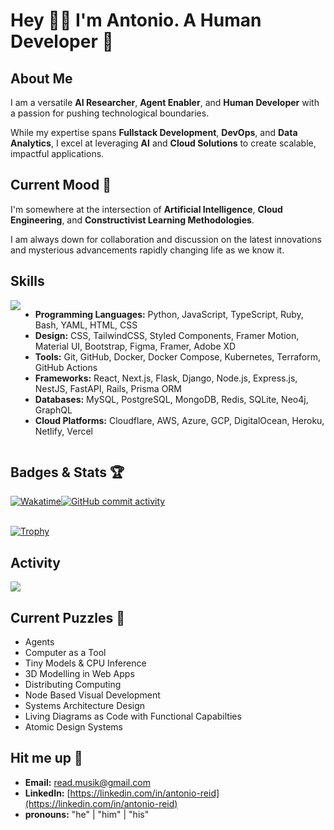 # **Hey 👋🏾 I'm Antonio. A Human Developer 🤩**

## About Me

I am a versatile **AI Researcher**, **Agent Enabler**, and **Human Developer** with a passion for pushing technological boundaries.

While my expertise spans **Fullstack Development**, **DevOps**, and **Data Analytics**, I excel at leveraging **AI** and **Cloud Solutions** to create scalable, impactful applications.

## Current Mood 🤔

I'm somewhere at the intersection of **Artificial Intelligence**, **Cloud Engineering**, and **Constructivist Learning Methodologies**.

I am always down for collaboration and discussion on the latest innovations and mysterious advancements rapidly changing life as we know it.

## Skills

<div style="display: flex; justify-content: space-between;">
 <a href="https://github.com/areid987/areid987">
 <img align="center" src="https://github-readme-stats.vercel.app/api/top-langs/?username=areid987&show_icons=true&theme=transparent&langs_count=12&layout=donut-vertical">
 </a>
 <p>

- **Programming Languages:** Python, JavaScript, TypeScript, Ruby, Bash, YAML, HTML, CSS
- **Design:** CSS, TailwindCSS, Styled Components, Framer Motion, Material UI, Bootstrap, Figma, Framer, Adobe XD
- **Tools:** Git, GitHub, Docker, Docker Compose, Kubernetes, Terraform, GitHub Actions
- **Frameworks:** React, Next.js, Flask, Django, Node.js, Express.js, NestJS, FastAPI, Rails, Prisma ORM
- **Databases:** MySQL, PostgreSQL, MongoDB, Redis, SQLite, Neo4j, GraphQL
- **Cloud Platforms:** Cloudflare, AWS, Azure, GCP, DigitalOcean, Heroku, Netlify, Vercel

 </p>
</div>

## Badges & Stats 🏆

<div align="center" style="display: flex; flex-direction: row;">
 <div>
  <a href="https://wakatime.com/@018dd211-b1fc-4a37-9172-f06c7f1fa85d">
    <img src="https://wakatime.com/badge/user/018dd211-b1fc-4a37-9172-f06c7f1fa85d.svg" alt="Wakatime">
  </a>
  </div>
 <div>
  <a href="https://github.com/areid987/areid987">
   <img src="https://img.shields.io/github/commit-activity/y/areid987/areid987" alt="GitHub commit activity">
  </a>
 </div>
</div>
<br />

[![Trophy](https://github-profile-trophy.vercel.app/?username=areid987&theme=&column=9)](https://github.com/areid987)

</div>

## Activity

<div align="justify-content: center; display: flex; flex-direction: row;">
<a href="https://github.com/areid987/areid987">
 <img align="center" src="https://github-readme-stats.vercel.app/api/wakatime?username=areid987&theme=transparent">
</a>

## Current Puzzles 🤔

- Agents
- Computer as a Tool
- Tiny Models & CPU Inference
- 3D Modelling in Web Apps
- Distributing Computing
- Node Based Visual Development
- Systems Architecture Design
- Living Diagrams as Code with Functional Capabilties
- Atomic Design Systems

## Hit me up 📲

- **Email:** [read.musik@gmail.com](mailto:read.musik@gmail.com)
- **LinkedIn:** [https://linkedin.com/in/antonio-reid](https://linkedin.com/in/antonio-reid)
- **pronouns:** "he" | "him" | "his"

